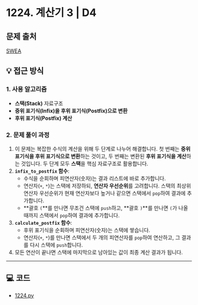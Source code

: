 # 1224. 계산기 3 | D4

## 문제 출처
[SWEA](https://swexpertacademy.com/main/talk/solvingClub/problemView.do?solveclubId=AZh9Pr4Kw1nHBINp&contestProbId=AV14tDX6AFgCFAYD&probBoxId=AZh-M3iq4UfHBINp&type=PROBLEM&problemBoxTitle=Stack&problemBoxCnt=16)

## 💡 접근 방식

### 1. 사용 알고리즘
* **스택(Stack)** 자료구조
* **중위 표기식(Infix)을 후위 표기식(Postfix)으로 변환**
* **후위 표기식(Postfix) 계산**

### 2. 문제 풀이 과정
1.  이 문제는 복잡한 수식의 계산을 위해 두 단계로 나누어 해결합니다. 첫 번째는 **중위 표기식을 후위 표기식으로 변환**하는 것이고, 두 번째는 변환된 **후위 표기식을 계산**하는 것입니다. 두 단계 모두 **스택**을 핵심 자료구조로 활용합니다.
2.  **`infix_to_postfix` 함수**:
    * 수식을 순회하며 피연산자(숫자)는 결과 리스트에 바로 추가합니다.
    * 연산자(`+`, `*`)는 스택에 저장하되, **연산자 우선순위**를 고려합니다. 스택의 최상위 연산자 우선순위가 현재 연산자보다 높거나 같으면 스택에서 `pop`하여 결과에 추가합니다.
    * **괄호 `(`**를 만나면 무조건 스택에 `push`하고, **괄호 `)`**를 만나면 `(`가 나올 때까지 스택에서 `pop`하여 결과에 추가합니다.
3.  **`calculate_postfix` 함수**:
    * 후위 표기식을 순회하며 피연산자(숫자)는 스택에 쌓습니다.
    * 연산자(`+`, `*`)를 만나면 스택에서 두 개의 피연산자를 `pop`하여 연산하고, 그 결과를 다시 스택에 `push`합니다.
4.  모든 연산이 끝나면 스택에 마지막으로 남아있는 값이 최종 계산 결과가 됩니다.


---

## 💻 코드
* [1224.py](1224.py)